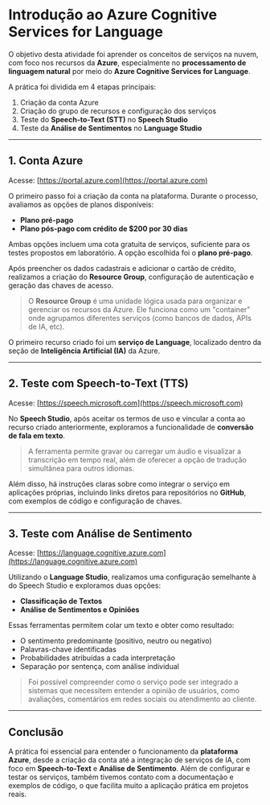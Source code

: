 
# Introdução ao Azure Cognitive Services for Language

O objetivo desta atividade foi aprender os conceitos de serviços na nuvem, com foco nos recursos da **Azure**, especialmente no **processamento de linguagem natural** por meio do **Azure Cognitive Services for Language**.

A prática foi dividida em 4 etapas principais:

1. Criação da conta Azure  
2. Criação do grupo de recursos e configuração dos serviços  
3. Teste do **Speech-to-Text (STT)** no **Speech Studio**  
4. Teste da **Análise de Sentimentos** no **Language Studio**

---

## 1. Conta Azure

Acesse: [https://portal.azure.com](https://portal.azure.com)

O primeiro passo foi a criação da conta na plataforma. Durante o processo, avaliamos as opções de planos disponíveis:

- **Plano pré-pago**  
- **Plano pós-pago com crédito de $200 por 30 dias**

Ambas opções incluem uma cota gratuita de serviços, suficiente para os testes propostos em laboratório. A opção escolhida foi o **plano pré-pago**.

Após preencher os dados cadastrais e adicionar o cartão de crédito, realizamos a criação do **Resource Group**, configuração de autenticação e geração das chaves de acesso.

> O **Resource Group** é uma unidade lógica usada para organizar e gerenciar os recursos da Azure. Ele funciona como um "container" onde agrupamos diferentes serviços (como bancos de dados, APIs de IA, etc).

O primeiro recurso criado foi um **serviço de Language**, localizado dentro da seção de **Inteligência Artificial (IA)** da Azure.

---

## 2. Teste com Speech-to-Text (TTS)

Acesse: [https://speech.microsoft.com](https://speech.microsoft.com)

No **Speech Studio**, após aceitar os termos de uso e vincular a conta ao recurso criado anteriormente, exploramos a funcionalidade de **conversão de fala em texto**.

> A ferramenta permite gravar ou carregar um áudio e visualizar a transcrição em tempo real, além de oferecer a opção de tradução simultânea para outros idiomas.

Além disso, há instruções claras sobre como integrar o serviço em aplicações próprias, incluindo links diretos para repositórios no **GitHub**, com exemplos de código e configuração de chaves.

---

## 3. Teste com Análise de Sentimento

Acesse: [https://language.cognitive.azure.com](https://language.cognitive.azure.com)

Utilizando o **Language Studio**, realizamos uma configuração semelhante à do Speech Studio e exploramos duas opções:

- **Classificação de Textos**  
- **Análise de Sentimentos e Opiniões**

Essas ferramentas permitem colar um texto e obter como resultado:

- O sentimento predominante (positivo, neutro ou negativo)
- Palavras-chave identificadas
- Probabilidades atribuídas a cada interpretação
- Separação por sentença, com análise individual

> Foi possível compreender como o serviço pode ser integrado a sistemas que necessitem entender a opinião de usuários, como avaliações, comentários em redes sociais ou atendimento ao cliente.

---

## Conclusão

A prática foi essencial para entender o funcionamento da **plataforma Azure**, desde a criação da conta até a integração de serviços de IA, com foco em **Speech-to-Text** e **Análise de Sentimento**. Além de configurar e testar os serviços, também tivemos contato com a documentação e exemplos de código, o que facilita muito a aplicação prática em projetos reais.
